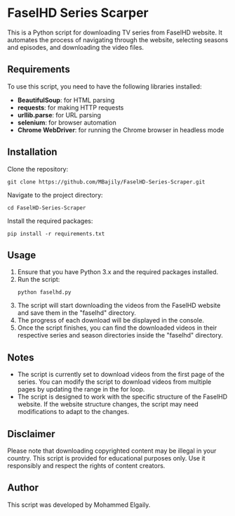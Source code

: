 # FaselHD Series Scarper
This is a Python script for downloading TV series from FaselHD website. It automates the process of navigating through the website, selecting seasons and episodes, and downloading the video files.

## Requirements
To use this script, you need to have the following libraries installed:
<br>
<ul>
  <li><b>BeautifulSoup</b>: for HTML parsing</li>
  <li><b>requests</b>: for making HTTP requests</li>
  <li><b>urllib.parse</b>: for URL parsing</li>
  <li><b>selenium</b>: for browser automation</li>
  <li><b>Chrome WebDriver</b>: for running the Chrome browser in headless mode</li>
</ul>


## Installation

Clone the repository:

`git clone https://github.com/MBajily/FaselHD-Series-Scraper.git`
<br>

Navigate to the project directory:

`cd FaselHD-Series-Scraper`
<br>

Install the required packages:

`pip install -r requirements.txt`


## Usage
<ol>
  <li>Ensure that you have Python 3.x and the required packages installed.</li>
  
  <li>Run the script:</li>
  
  `python faselhd.py`
  <li>The script will start downloading the videos from the FaselHD website and save them in the "faselhd" directory.</li>
  
  <li>The progress of each download will be displayed in the console.</li>
  
  <li>Once the script finishes, you can find the downloaded videos in their respective series and season directories inside the "faselhd" directory.</li>
</ol>

## Notes
<ul>
  <li>The script is currently set to download videos from the first page of the series. You can modify the script to download videos from multiple pages by updating the range in the for loop.</li>
  <li>The script is designed to work with the specific structure of the FaselHD website. If the website structure changes, the script may need modifications to adapt to the changes.</li>
</ul>

## Disclaimer
Please note that downloading copyrighted content may be illegal in your country. This script is provided for educational purposes only. Use it responsibly and respect the rights of content creators.

## Author
This script was developed by Mohammed Elgaily.
